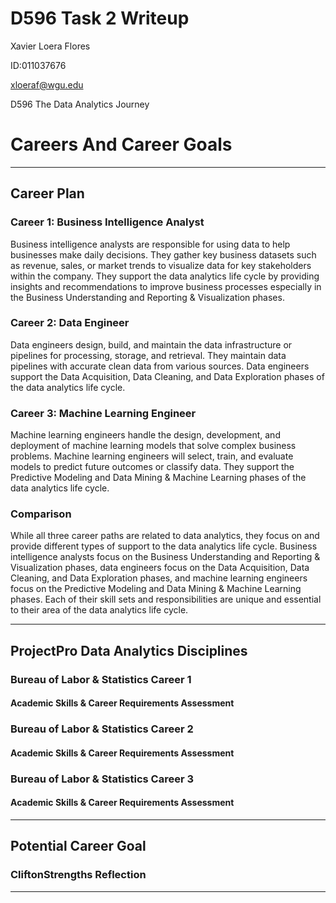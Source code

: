 # D596 Task 2 Writeup

Xavier Loera Flores

ID:011037676

xloeraf@wgu.edu

D596 The Data Analytics Journey

# Careers And Career Goals

---

## Career Plan

### Career 1: Business Intelligence Analyst

Business intelligence analysts are responsible for using data to help businesses make daily decisions. They gather key business datasets such as revenue, sales, or market trends to visualize data for key stakeholders within the company. They support the data analytics life cycle by providing insights and recommendations to improve business processes especially in the Business Understanding and Reporting & Visualization phases.

### Career 2: Data Engineer

Data engineers design, build, and maintain the data infrastructure or pipelines for processing, storage, and retrieval. They maintain data pipelines with accurate clean data from various sources. Data engineers support the Data Acquisition, Data Cleaning, and Data Exploration phases of the data analytics life cycle.

### Career 3: Machine Learning Engineer

Machine learning engineers handle the design, development, and deployment of machine learning models that solve complex business problems. Machine learning engineers will select, train, and evaluate models to predict future outcomes or classify data. They support the Predictive Modeling and Data Mining & Machine Learning phases of the data analytics life cycle.

### Comparison

While all three career paths are related to data analytics, they focus on and provide different types of support to the data analytics life cycle. Business intelligence analysts focus on the Business Understanding and Reporting & Visualization phases, data engineers focus on the Data Acquisition, Data Cleaning, and Data Exploration phases, and machine learning engineers focus on the Predictive Modeling and Data Mining & Machine Learning phases. Each of their skill sets and responsibilities are unique and essential to their area of the data analytics life cycle.

---

## ProjectPro Data Analytics Disciplines

### Bureau of Labor & Statistics Career 1

#### Academic Skills & Career Requirements Assessment

### Bureau of Labor & Statistics Career 2

#### Academic Skills & Career Requirements Assessment

### Bureau of Labor & Statistics Career 3

#### Academic Skills & Career Requirements Assessment

---

## Potential Career Goal

### CliftonStrengths Reflection

---
